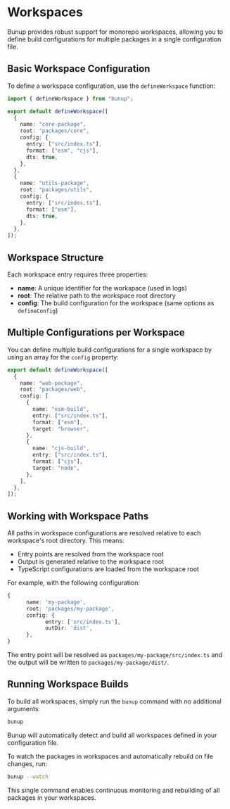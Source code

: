# Workspaces

Bunup provides robust support for monorepo workspaces, allowing you to define build configurations for multiple packages in a single configuration file.

## Basic Workspace Configuration

To define a workspace configuration, use the `defineWorkspace` function:

```typescript [bunup.config.ts]
import { defineWorkspace } from "bunup";

export default defineWorkspace([
  {
    name: "core-package",
    root: "packages/core",
    config: {
      entry: ["src/index.ts"],
      format: ["esm", "cjs"],
      dts: true,
    },
  },
  {
    name: "utils-package",
    root: "packages/utils",
    config: {
      entry: ["src/index.ts"],
      format: ["esm"],
      dts: true,
    },
  },
]);
```

## Workspace Structure

Each workspace entry requires three properties:

- **name**: A unique identifier for the workspace (used in logs)
- **root**: The relative path to the workspace root directory
- **config**: The build configuration for the workspace (same options as `defineConfig`)

## Multiple Configurations per Workspace

You can define multiple build configurations for a single workspace by using an array for the `config` property:

```typescript [bunup.config.ts]
export default defineWorkspace([
  {
    name: "web-package",
    root: "packages/web",
    config: [
      {
        name: "esm-build",
        entry: ["src/index.ts"],
        format: ["esm"],
        target: "browser",
      },
      {
        name: "cjs-build",
        entry: ["src/index.ts"],
        format: ["cjs"],
        target: "node",
      },
    ],
  },
]);
```

## Working with Workspace Paths

All paths in workspace configurations are resolved relative to each workspace's root directory. This means:

- Entry points are resolved from the workspace root
- Output is generated relative to the workspace root
- TypeScript configurations are loaded from the workspace root

For example, with the following configuration:

```typescript
{
      name: 'my-package',
      root: 'packages/my-package',
      config: {
            entry: ['src/index.ts'],
            outDir: 'dist',
      },
}
```

The entry point will be resolved as `packages/my-package/src/index.ts` and the output will be written to `packages/my-package/dist/`.

## Running Workspace Builds

To build all workspaces, simply run the `bunup` command with no additional arguments:

```sh
bunup
```

Bunup will automatically detect and build all workspaces defined in your configuration file.

To watch the packages in workspaces and automatically rebuild on file changes, run:

```sh
bunup --watch
```

This single command enables continuous monitoring and rebuilding of all packages in your workspaces. 
